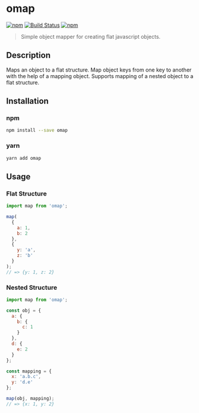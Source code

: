 # omap

[![npm](https://img.shields.io/npm/v/omap.svg)](https://www.npmjs.com/package/omap)
[![Build Status](https://travis-ci.org/pratishshr/omap.svg?branch=master)](https://travis-ci.org/pratishshr/omap)
[![npm](https://img.shields.io/npm/dt/omap.svg)](https://www.npmjs.com/package/omap)

> Simple object mapper for creating flat javascript objects.

## Description

Maps an object to a flat structure.
Map object keys from one key to another with the help of a mapping object.
Supports mapping of a nested object to a flat structure.

## Installation

### npm

```bash
npm install --save omap
```

### yarn

```bash
yarn add omap
```

## Usage

### Flat Structure

```js
import map from 'omap';

map(
  {
    a: 1,
    b: 2
  },
  {
    y: 'a',
    z: 'b'
  }
);
// => {y: 1, z: 2}
```

### Nested Structure

```js
import map from 'omap';

const obj = {
  a: {
    b: {
      c: 1
    }
  },
  d: {
    e: 2
  }
};

const mapping = {
  x: 'a.b.c',
  y: 'd.e'
};

map(obj, mapping);
// => {x: 1, y: 2}
```

